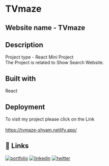 
# TVmaze

## Website name - TVmaze

## Description
Project type - React Mini Project \
The Project is related to Show Search Website.

## Built with
React


## Deployment
To visit my project please click on the Link\
\
https://tvmaze-shyam.netlify.app/


## 🔗 Links
[![portfolio](https://img.shields.io/badge/my_portfolio-000?style=for-the-badge&logo=ko-fi&logoColor=white)](https://github.com/ShyamHarode)
[![linkedin](https://img.shields.io/badge/linkedin-0A66C2?style=for-the-badge&logo=linkedin&logoColor=white)](https://linkedin.com/in/shyamharode)
[![twitter](https://img.shields.io/badge/twitter-1DA1F2?style=for-the-badge&logo=twitter&logoColor=white)](https://twitter.com/ShyamHarode5)




